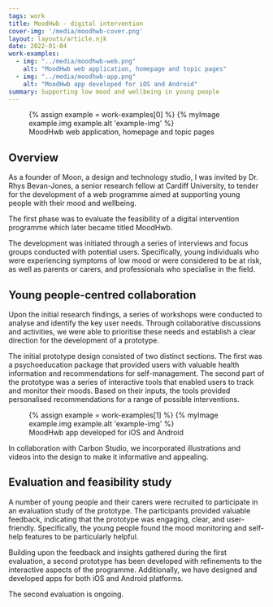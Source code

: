```yaml
---
tags: work
title: MoodHwb - digital intervention
cover-img: '/media/moodhwb-cover.png'
layout: layouts/article.njk
date: 2022-01-04
work-examples:
  - img: "../media/moodhwb-web.png"
    alt: "MoodHwb web application, homepage and topic pages"
  - img: "../media/moodhwb-app.png"
    alt: "MoodHwb app developed for iOS and Android"
summary: Supporting low mood and wellbeing in young people
---
```



<div class="main-img">
  <figure>
    {% assign example = work-examples[0] %}
    {% myImage example.img example.alt 'example-img' %}
    <figcaption>
        MoodHwb web application, homepage and topic pages
    </figcaption>
  </figure>
</div>

<h2 class="article-content">
  Overview
</h2>
<p class="article-content">
        As a founder of Moon, a design and technology studio, I was invited by Dr. Rhys Bevan-Jones, a senior research fellow at Cardiff University, to tender for the development of a web programme aimed at supporting young people with their mood and wellbeing.
</p>
<p class="article-content">
        The first phase was to evaluate the feasibility of a digital intervention programme which later became titled MoodHwb. 
</p>
<p class="article-content">
        The development was initiated through a series of interviews and focus groups conducted with potential users. Specifically, young individuals who were experiencing symptoms of low mood or were considered to be at risk, as well as parents or carers, and professionals who specialise in the field. 
</p>
<h2 class="article-content">
  Young people-centred collaboration
</h2>
<p class="article-content">
        Upon the initial research findings, a series of workshops were conducted to analyse and identify the key user needs. Through collaborative discussions and activities, we were able to prioritise these needs and establish a clear direction for the development of a prototype.
</p>
<p class="article-content">
        The initial prototype design consisted of two distinct sections. The first was a psychoeducation package that provided users with valuable health information and recommendations for self-management. The second part of the prototype was a series of interactive tools that enabled users to track and monitor their moods. Based on their inputs, the tools provided personalised recommendations for a range of possible interventions. 
</p>

<div class="main-img">
  <figure>
    {% assign example = work-examples[1] %}
    {% myImage example.img example.alt 'example-img' %}
    <figcaption>
        MoodHwb app developed for iOS and Android
    </figcaption>
  </figure>
</div>

<p class="article-content">
        In collaboration with Carbon Studio, we incorporated illustrations and videos into the design to make it informative and appealing.
</p>
<h2 class="article-content">
        Evaluation and feasibility study
</h2>
<p class="article-content">
        A number of young people and their carers were recruited to participate in an evaluation study of the prototype. The participants provided valuable feedback, indicating that the prototype was engaging, clear, and user-friendly. Specifically, the young people found the mood monitoring and self-help features to be particularly helpful. 
</p>
<p class="article-content">
        Building upon the feedback and insights gathered during the first evaluation, a second prototype has been developed with refinements to the interactive aspects of the programme. Additionally, we have designed and developed apps for both iOS and Android platforms.
</p>
<p class="article-content">
        The second evaluation is ongoing.
</p>